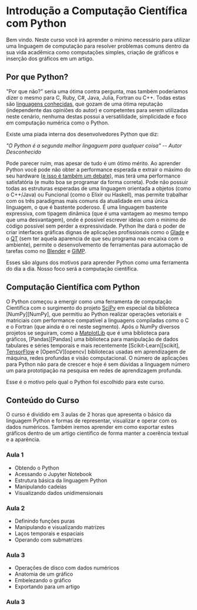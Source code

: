 # Introdução a Computação Científica com Python

Bem vindo. Neste curso você irá aprender o mínimo necessário para utilizar uma linguagem de computação para resolver problemas comuns dentro da sua vida acadêmica como computações simples, criação de gráficos e inserção dos gráficos em um artigo.

## Por que Python?

"Por que não?" seria uma ótima contra pergunta, mas também poderiamos dizer o mesmo para C, Ruby, C#, Java, Julia, Fortran ou C++. Todas estas são [linguagens conhecidas][Python_vs_World], que gozam de uma ótima reputação (independente das opiniões do autor) e competentes para serem utilizadas neste cenário, nenhuma destas possui a versatilidade, simplicidade e foco em computação numérica como o Python.

Existe uma piada interna dos desenvolvedores Python que diz:

*"O Python é a segunda melhor lingaguem para qualquer coisa" -- Autor Desconhecido*

Pode parecer ruim, mas apesar de tudo é um ótimo mérito. Ao aprender Python você pode não obter a performance esperada e extrair o máximo do seu hardware ([e isso é também um debate][IBM_C_vs_Python_vs_Julia]), mas terá uma performance satisfatória (e muito boa se programar da forma correta). Pode não possuir todas as estruturas esperadas de uma linguagem orientada a objetos (como o C++/Java) ou Funcional (como o Elixir ou Haskell), mas permite trabalhar com os três paradigmas mais comuns da atualidade em uma única linguagem, o que é bastente poderoso. É uma linguagem bastente expressiva, com tipagem dinâmica (que é uma vantagem ao mesmo tempo que uma desvantagem), onde é possivel escrever ideias com o minimo de código possível sem perder a expressividade. Python lhe dará o poder de criar interfaces gráficas dignas de aplicações profissionais como o [Glade][Python_Glade] e o [QT][Python_QT] (sem ter aquela aparencia de que seu programa nao encaixa com o ambiente), permite o desenvolvemento de ferramentas para automação de tarefas como no [Blender][Blender_API] e [GIMP][Python_Fu]. 

Esses são alguns dos motivos para aprender Python como uma ferramenta do dia a dia. Nosso foco será a computação científica.

## Computação Científica com Python

O Python começou a emergir como uma ferramenta de computação Científica com o surgimento do projeto [SciPy][SciPy] em especial da biblioteca [NumPy][NumPy], que permitiu ao Python realizar operações vetoriais e matriciais com performance compatível a linguagens compiladas como o C e o Fortran (que ainda é o rei neste segmento). Após o NumPy diversos projetos se seguiram, como a [MatplotLib][MatplotLib] que é uma biblioteca para gráficos, [Pandas][Pandas] uma biblioteca para manipulação de dados tabulares e séries temporais e mais recentemente [Scikit-Learn][scikit], [TensorFlow][tensorflow] e [OpenCV][opencv] bibliotecas usadas em aprendizagem de máquina, redes profundas e visão computacional. O número de aplicações para Python não para de crescer e hoje é sem dúvidas a linguagem número um para prototipação na pesquisa em redes de aprendizagem profunda.

Esse é o motivo pelo qual o Python foi escolhido para este curso. 

## Conteúdo do Curso

O curso é dividido em 3 aulas de 2 horas que apresenta o básico da linguagem Python e formas de representar, visualizar e operar com os dados numéricos. Também iremos aprender em como exportar estes gráficos dentro de um artigo científico de forma manter a coerência textual e a aparência.

### Aula 1

* Obtendo o Python
* Acessando o Jupyter Notebook
* Estrutura básica da linguagem Python
* Manipulando cadeias
* Visualizando dados unidimensionais

### Aula 2

* Definindo funções puras
* Manipulando e visualizando matrizes
* Laços temporais e espaciais
* Operando com submatrizes

### Aula 3

* Operações de disco com dados numéricos
* Anatomia de um gráfico
* Embelezando o gráfico
* Exportando para um artigo




### Aula 3





[Python_vs_World]: https://www.python.org/doc/essays/comparisons/
[IBM_C_vs_Python_vs_Julia]: https://www.ibm.com/developerworks/community/blogs/jfp/entry/A_Comparison_Of_C_Julia_Python_Numba_Cython_Scipy_and_BLAS_on_LU_Factorization?lang=en
[Python_Glade]: https://glade.gnome.org/
[Python_Fu]: https://www.ibm.com/developerworks/br/library/os-autogimp/index.html
[Blender_API]: https://docs.blender.org/api/current/
[Python_QT]: https://www.qt.io/qt-for-python
[SciPy]:
[NumPy]:
[Matplotlib]:
[scikit]:
[tensorflow]:
[opencv]:

